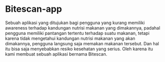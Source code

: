# Bitescan-app
Sebuah aplikasi yang ditujukan bagi pengguna yang kurang memiliki awareness terhadap kandungan nutrisi makanan yang dimakannya, padahal pengguna memiliki pantangan tertentu terhadap suatu makanan, tetapi karena tidak mengetahui kandungan nutrisi makanan yang akan dimakannya, pengguna langsung saja memakan makanan tersebut. Dan hal itu bisa saja menyebabkan resiko kesehatan yang serius. Oleh karena itu kami membuat sebuah aplikasi bernama Bitescan.
